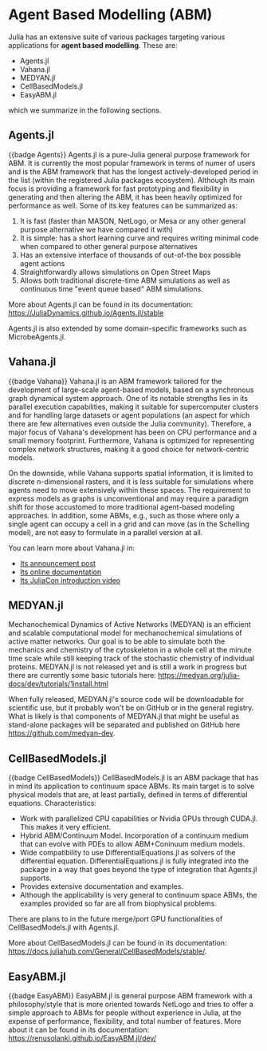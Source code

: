 # Agent Based Modelling (ABM)

Julia has an extensive suite of various packages targeting various applications for **agent based modelling**. These are:

- Agents.jl
- Vahana.jl
- MEDYAN.jl
- CellBasedModels.jl
- EasyABM.jl

which we summarize in the following sections.

## Agents.jl
{{badge Agents}}
Agents.jl is a pure-Julia general purpose framework for ABM. It is currently the most popular framework in terms of numer of users and is the ABM framework that has the longest actively-developed period in the list (within the registered Julia packages ecosystem). 
Although its main focus is providing a framework for fast prototyping and flexibility in generating and then altering the ABM, 
it has been heavily optimized for performance as well. Some of its key features can be summarized as:

1. It is fast (faster than MASON, NetLogo, or Mesa or any other general purpose alternative we have compared it with)
2. It is simple: has a short learning curve and requires writing minimal code when compared to other general purpose alternatives
3. Has an extensive interface of thousands of out-of-the box possible agent actions
4. Straightforwardly allows simulations on Open Street Maps
5. Allows both traditional discrete-time ABM simulations as well as continuous time "event queue based" ABM simulations.

More about Agents.jl can be found in its documentation: https://JuliaDynamics.github.io/Agents.jl/stable

Agents.jl is also extended by some domain-specific frameworks such as MicrobeAgents.jl.

## Vahana.jl
{{badge Vahana}}
Vahana.jl is an ABM framework tailored for the development of large-scale agent-based models, based on a synchronous graph dynamical system approach. One of its notable strengths lies in its parallel execution capabilities, making it suitable for supercomputer clusters and for handling large datasets or agent populations (an aspect for which there are few alternatives even outside the Julia community). Therefore, a major focus of Vahana's development has been on CPU performance and a small memory footprint. Furthermore, Vahana is optimized for representing complex network structures, making it a good choice for network-centric models.

On the downside, while Vahana supports spatial information, it is limited to discrete n-dimensional rasters, and it is less suitable for simulations where agents need to move extensively within these spaces. The requirement to express models as graphs is unconventional and may require a paradigm shift for those accustomed to more traditional agent-based modeling approaches. In addition, some ABMs, e.g., such as those where only a single agent can occupy a cell in a grid and can move (as in the Schelling model), are not easy to formulate in a parallel version at all.

You can learn more about Vahana.jl in:

- [Its announcement post](https://discourse.julialang.org/t/ann-vahana-jl-framework-for-large-scale-agent-based-models/102024)
- [Its online documentation](https://s-fuerst.github.io/Vahana.jl/stable/)
- [Its JuliaCon introduction video](https://www.youtube.com/watch?v=-318ec-kCBM)

## MEDYAN.jl
<!-- MEDYAN.jl is not released yet! -->
<!-- {{badge MEDYAN}} -->
Mechanochemical Dynamics of Active Networks (MEDYAN) is an efficient and scalable computational model for mechanochemical simulations of active matter networks. Our goal is to be able to simulate both the mechanics and chemistry of the cytoskeleton in a whole cell at the minute time scale while still keeping track of the stochastic chemistry of individual proteins. MEDYAN.jl is not released yet and is still a work in progress but there are currently some basic tutorials here: https://medyan.org/julia-docs/dev/tutorials/1install.html

When fully released, MEDYAN.jl's source code will be downloadable for scientific use, but it probably won't be on GitHub or in the general registry. What is likely is that components of MEDYAN.jl that might be useful as stand-alone packages will be separated and published on GitHub here https://github.com/medyan-dev.

## CellBasedModels.jl
{{badge CellBasedModels}}
CellBasedModels.jl is an ABM package that has in mind its application to continuum space ABMs. Its main target is to solve physical models that are, at least partially, defined in terms of differential equations.
Characteristics:
 - Work with parallelized CPU capabilities or Nvidia GPUs through CUDA.jl. This makes it very efficient.
 - Hybrid ABM/Continuum Model. Incorporation of a continuum medium that can evolve with PDEs to allow ABM+Coninuum medium models.
 - Wide compatibility to use DifferentialEquations.jl as solvers of the differential equation. DifferentialEquations.jl is fully integrated into the package in a way that goes beyond the type of integration that Agents.jl supports. 
 - Provides extensive documentation and examples.
 - Although the applicability is very general to continuum space ABMs, the examples provided so far are all from biophysical problems. 

There are plans to in the future merge/port GPU functionalities of CellBasedModels.jl with Agents.jl.

More about CellBasedModels.jl can be found in its documentation: https://docs.juliahub.com/General/CellBasedModels/stable/.

## EasyABM.jl
{{badge EasyABM}}
EasyABM.jl is general purpose ABM framework with a philosophy/style that is more oriented towards NetLogo and tries to offer a simple approach to ABMs for people without experience in Julia, at the expense of performance, flexibility, and total number of features.
More about it can be found in its documentation: https://renusolanki.github.io/EasyABM.jl/dev/
